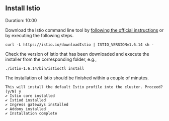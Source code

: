
## Install Istio
Duration: 10:00

Download the Istio command line tool by [following the official instructions](https://istio.io/latest/docs/setup/install/) or by executing the following steps.

<!-- command -->
```
curl -L https://istio.io/downloadIstio | ISTIO_VERSION=1.6.14 sh -
```

Check the version of Istio that has been downloaded and execute the installer from the corresponding folder, e.g.,


<!-- bash ./istio-1.6.14/bin/istioctl install -y -->

```
./istio-1.6.14/bin/istioctl install
```

The installation of Istio should be finished within a couple of minutes.

```
This will install the default Istio profile into the cluster. Proceed? (y/N) y
✔ Istio core installed
✔ Istiod installed
✔ Ingress gateways installed
✔ Addons installed
✔ Installation complete
```

